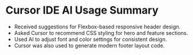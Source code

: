 # Cursor IDE AI Usage Summary

- Received suggestions for Flexbox-based responsive header design.
- Asked Cursor to recommend CSS styling for hero and feature sections.
- Used AI to adjust font and color settings for consistent design.
- Cursor was also used to generate modern footer layout code.
